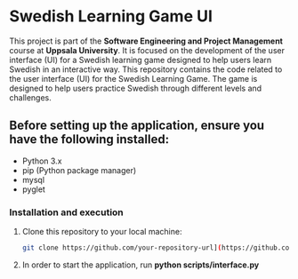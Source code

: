 # Swedish Learning Game UI

This project is part of the **Software Engineering and Project Management** course at **Uppsala University**. It is focused on the development of the user interface (UI) for a Swedish learning game designed to help users learn Swedish in an interactive way. This repository contains the code related to the user interface (UI) for the Swedish Learning Game. The game is designed to help users practice Swedish through different levels and challenges. 

## Before setting up the application, ensure you have the following installed:
- Python 3.x
- pip (Python package manager)
- mysql
- pyglet

### Installation and execution
1. Clone this repository to your local machine:
   ```bash
   git clone https://github.com/your-repository-url](https://github.com/SamuelMoller/sepm-group6.git)

2. In order to start the application, run **python scripts/interface.py**

